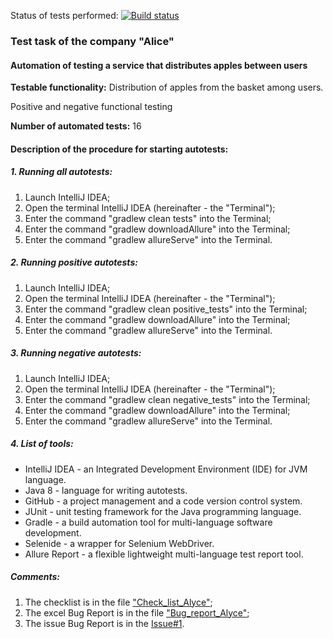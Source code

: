 Status of tests performed:
[![Build status](https://ci.appveyor.com/api/projects/status/mt1bfnm4l69r0xde?svg=true)](https://ci.appveyor.com/project/AlexandrZhuravel/alyce-test-task)







### Test task of the company "Alice" 
#### Automation of testing a service that distributes apples between users
**Testable functionality:** Distribution of apples from the basket among users.

Positive and negative functional testing

**Number of automated tests:** 16

#### Description of the procedure for starting autotests:

##### 1. Running all autotests:

1) Launch IntelliJ IDEA;
2) Open the terminal IntelliJ IDEA (hereinafter - the "Terminal");
3) Enter the command "gradlew clean tests" into the Terminal;
4) Enter the command "gradlew downloadAllure" into the Terminal;
5) Enter the command "gradlew allureServe" into the Terminal.


##### 2. Running positive autotests:

1) Launch IntelliJ IDEA;
2) Open the terminal IntelliJ IDEA (hereinafter - the "Terminal");
3) Enter the command "gradlew clean positive_tests" into the Terminal;
4) Enter the command "gradlew downloadAllure" into the Terminal;
5) Enter the command "gradlew allureServe" into the Terminal.

##### 3. Running negative autotests:

1) Launch IntelliJ IDEA;
2) Open the terminal IntelliJ IDEA (hereinafter - the "Terminal");
3) Enter the command "gradlew clean negative_tests" into the Terminal;
4) Enter the command "gradlew downloadAllure" into the Terminal;
5) Enter the command "gradlew allureServe" into the Terminal.

##### 4. List of tools:
   * IntelliJ IDEA -  an Integrated Development Environment (IDE) for JVM language.
   * Java 8 - language for writing autotests.
   * GitHub - a project management and a code version control system.
   * JUnit - unit testing framework for the Java programming language. 
   * Gradle - a build automation tool for multi-language software development.
   * Selenide - a wrapper for Selenium WebDriver.
   * Allure Report - a flexible lightweight multi-language test report tool.
     
##### Comments:
1) The checklist is in the file ["Check_list_Alyce"](https://github.com/AlexandrZhuravel/alyce_test_task/blob/master/documents/Check_list%20Alyce.xlsx);
2) The excel Bug Report is in the file ["Bug_report_Alyce"](https://github.com/AlexandrZhuravel/alyce_test_task/blob/master/documents/Bug_report%20Alyce%20.xlsx);
3) The issue Bug Report is in the [Issue#1](https://github.com/AlexandrZhuravel/alyce_test_task/issues/1).
